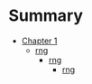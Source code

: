 # Summary

- [Chapter 1](./chapter_1.md)
    - [rng](./guides/ranger-cheatsheet.md)
        - [rng](./guides/ranger-cheatsheet.md)
            - [rng](./guides/ranger-cheatsheet.md)
